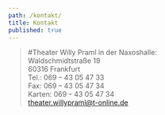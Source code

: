 ```yaml
---
path: /kontakt/
title: Kontakt
published: true
---
```

> #Theater Willy Praml
> in der Naxoshalle:   
> Waldschmidtstraße 19   
> 60316 Frankfurt      
> Tel.: 069 – 43 05 47 33     
> Fax: 069 – 43 05 47 34     
> Karten: 069 – 43 05 47 34    
> theater.willypraml@t-online.de   

